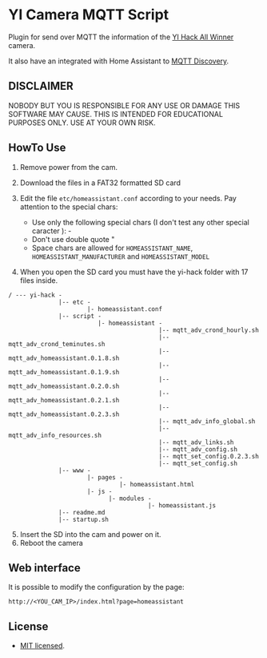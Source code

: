 # YI Camera MQTT Script

Plugin for send over MQTT the information of the [YI Hack All Winner](https://github.com/roleoroleo/yi-hack-Allwinner) camera.

It  also have an integrated with Home Assistant to  [MQTT Discovery](https://www.home-assistant.io/docs/mqtt/discovery/).


## DISCLAIMER
NOBODY BUT YOU IS RESPONSIBLE FOR ANY USE OR DAMAGE THIS SOFTWARE MAY CAUSE.
THIS IS INTENDED FOR EDUCATIONAL PURPOSES ONLY. USE AT YOUR OWN RISK.

## HowTo Use

1. Remove power from the cam.
2. Download the files in a FAT32 formatted SD card
3. Edit the file `etc/homeassistant.conf` according to your needs. Pay attention to the special chars:
    * Use only the following special chars (I don't test any other special caracter ): - 
    * Don't use double quote " 
    * Space chars are allowed for `HOMEASSISTANT_NAME`, `HOMEASSISTANT_MANUFACTURER` and `HOMEASSISTANT_MODEL`

4. When you open the SD card you must have the yi-hack folder with 17 files inside.
```
/ --- yi-hack -
              |-- etc -
                      |- homeassistant.conf
              |-- script -
                         |- homeassistant - 
                                          |-- mqtt_adv_crond_hourly.sh
                                          |-- mqtt_adv_crond_teminutes.sh
                                          |-- mqtt_adv_homeassistant.0.1.8.sh
                                          |-- mqtt_adv_homeassistant.0.1.9.sh
                                          |-- mqtt_adv_homeassistant.0.2.0.sh
                                          |-- mqtt_adv_homeassistant.0.2.1.sh
                                          |-- mqtt_adv_homeassistant.0.2.3.sh
                                          |-- mqtt_adv_info_global.sh
                                          |-- mqtt_adv_info_resources.sh
                                          |-- mqtt_adv_links.sh
                                          |-- mqtt_adv_config.sh
                                          |-- mqtt_set_config.0.2.3.sh
                                          |-- mqtt_set_config.sh
              |-- www - 
                      |- pages -
                               |- homeassistant.html
                      |- js - 
                            |- modules -
                                       |- homeassistant.js 
              |-- readme.md
              |-- startup.sh
```
5. Insert the SD into the cam and power on it.
6. Reboot the camera

## Web interface

It is possible to modify the configuration by the page:
```
http://<YOU_CAM_IP>/index.html?page=homeassistant
```

## License

* [MIT licensed](LICENCE).
